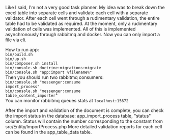 Like I said, I'm not a very good task planner.
My idea was to break down the excel table into separate cells and validate each cell with a separate validator. After each cell went through a rudimentary validation, the entire table had to be validated as required. At the moment, only a rudimentary validation of cells was implemented. All of this is implemented asynchronously through rabbitmq and docker.
Now you can only import a file via cli.



How to run app: <br>
<code>bin/build.sh</code> <br>
<code>bin/up.sh</code> <br>
<code>bin/composer.sh install</code> <br>
<code>bin/console.sh doctrine:migrations:migrate</code> <br>
<code>bin/console.sh "app:import %filename%"</code> <br>
Then you should run two rabbitmq consumers: <br>
<code>bin/console.sh "messenger:consume import_process"</code> <br>
<code>bin/console.sh "messenger:consume table_content_importer"</code> <br>
You can monitor rabbitmq queues stats at <code>localhost:15672 </code> <br>

After the import and validation of the document is complete, you can check the import status in the database: app_import_process table, "status" column. Status will contain the number corresponding to the constant from src/Entity/ImportProcess.php
More detailed validation reports for each cell can be found in the app_table_data table. 
